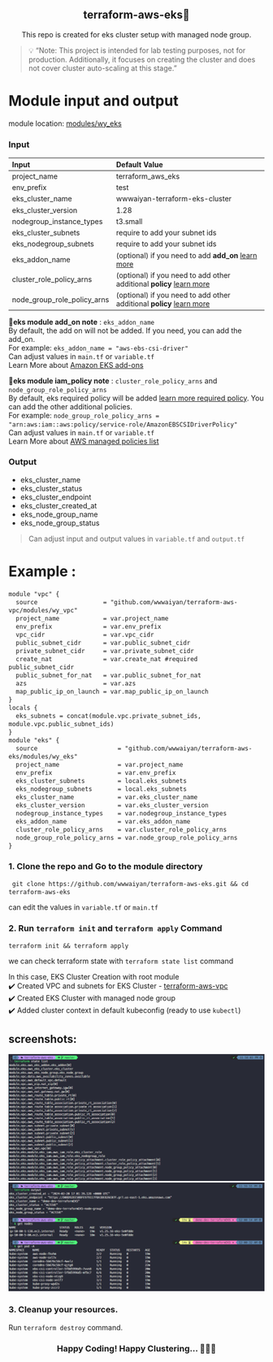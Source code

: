 <h2 align="center">terraform-aws-eks🚀</h2>
<p align="center">This repo is created for eks cluster setup with managed node group.  </p>

>💡 “Note: This project is intended for lab testing purposes, not for production. Additionally, it focuses on creating the cluster and does not cover cluster auto-scaling at this stage.”   


# Module input and output  
module location: [modules/wy_eks](modules/wy_eks)
### Input

| Input                   | Default Value                                            |
| :---------------------- | :------------------------------------------------------- |
| project_name            | terraform_aws_eks                                        |
| env_prefix              | test                                                     |
| eks_cluster_name        | wwwaiyan-terraform-eks-cluster                           |
| eks_cluster_version     | 1.28                                                     |
| nodegroup_instance_types | t3.small                                                |
| eks_cluster_subnets      | require to add your subnet ids                          |
| eks_nodegroup_subnets    | require to add your subnet ids                          |
| eks_addon_name           | (optional) if you need to add **add_on** [learn more](https://docs.aws.amazon.com/eks/latest/userguide/eks-add-ons.html) |
| cluster_role_policy_arns |(optional) if you need to add other additional **policy** [learn more](https://docs.aws.amazon.com/aws-managed-policy/latest/reference/policy-list.html)|
| node_group_role_policy_arns |(optional) if you need to add other additional **policy** [learn more](https://docs.aws.amazon.com/aws-managed-policy/latest/reference/policy-list.html)|  

**📝eks module add_on note** : `eks_addon_name`  
By default, the add on will not be added. If you need, you can add the add_on.  
For example: `eks_addon_name = "aws-ebs-csi-driver"`  
Can adjust values in `main.tf` or `variable.tf`  
Learn More about [Amazon EKS add-ons](https://docs.aws.amazon.com/eks/latest/userguide/eks-add-ons.html)  

**📝eks module iam_policy note** : `cluster_role_policy_arns` and `node_group_role_policy_arns`     
By default, eks  required policy will be added [learn more  required policy](https://docs.aws.amazon.com/eks/latest/userguide/using-service-linked-roles.html). You can add the other additional policies.    
For example: `node_group_role_policy_arns = "arn:aws:iam::aws:policy/service-role/AmazonEBSCSIDriverPolicy"`  
Can adjust values in `main.tf` or `variable.tf`  
Learn More about [AWS managed policies list](https://docs.aws.amazon.com/aws-managed-policy/latest/reference/policy-list.html)

### Output
 - eks_cluster_name
 - eks_cluster_status
 - eks_cluster_endpoint
 - eks_cluster_created_at
 - eks_node_group_name
 - eks_node_group_status  
> Can adjust input and output values in `variable.tf` and `output.tf`

# Example :
```hcl
module "vpc" {
  source                  = "github.com/wwwaiyan/terraform-aws-vpc/modules/wy_vpc"
  project_name            = var.project_name
  env_prefix              = var.env_prefix
  vpc_cidr                = var.vpc_cidr
  public_subnet_cidr      = var.public_subnet_cidr
  private_subnet_cidr     = var.private_subnet_cidr
  create_nat              = var.create_nat #required public_subnet_cidr
  public_subnet_for_nat   = var.public_subnet_for_nat
  azs                     = var.azs
  map_public_ip_on_launch = var.map_public_ip_on_launch
}
locals {
  eks_subnets = concat(module.vpc.private_subnet_ids, module.vpc.public_subnet_ids)
}
module "eks" {
  source                      = "github.com/wwwaiyan/terraform-aws-eks/modules/wy_eks"
  project_name                = var.project_name
  env_prefix                  = var.env_prefix
  eks_cluster_subnets         = local.eks_subnets
  eks_nodegroup_subnets       = local.eks_subnets
  eks_cluster_name            = var.eks_cluster_name
  eks_cluster_version         = var.eks_cluster_version
  nodegroup_instance_types    = var.nodegroup_instance_types
  eks_addon_name              = var.eks_addon_name
  cluster_role_policy_arns    = var.cluster_role_policy_arns
  node_group_role_policy_arns = var.node_group_role_policy_arns
}
```  
### 1. Clone the repo and Go to the module directory 
```
 git clone https://github.com/wwwaiyan/terraform-aws-eks.git && cd terraform-aws-eks
```  
can edit the values in `variable.tf` or `main.tf`  
### 2. Run `terraform init` and `terraform apply` Command  
```
terraform init && terraform apply
```
we can check terraform state with `terraform state list` command  

In this case, EKS Cluster Creation with root module  
✔️ Created VPC and subnets for EKS Cluster - [terraform-aws-vpc](https://github.com/wwwaiyan/terraform-aws-vpc)  
✔️ Created EKS Cluster with managed node group  
✔️ Added cluster context in default kubeconfig (ready to use `kubectl`)

## screenshots: 

![image](./screenshots/eks-terraform-state-list.png)  
![image](./screenshots/eks_terraform-output_kubectl.png)  

### 3. Cleanup your resources.  
Run `terraform destroy` command.  

<H3 align="center">Happy Coding! Happy Clustering... 🌟🚀😊</H3>